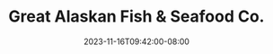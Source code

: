 ---
title: Great Alaskan Fish & Seafood Co.
featured: true
website: 'https://greatfishak.com'
date: "2023-11-16T09:42:00-08:00"
short_description: Website Design & Development
description: >-
   TTKTKTK.
gallery:
  - url: /assets/images/greatfishak-cover.jpg
  - url: /assets/images/greatfishak-portfolio-1.jpg
  - url: /assets/images/greatfishak-portfolio-2.jpg
tags: 'logo,website,design,development,static,ecommerce'
showcase:
  color: '#1b2438'
  image: /assets/images/showcase-greatfishak.jpg
  order: 20
  title: TKTKTKT
  tags: 'logo,website,design,development,static'
---